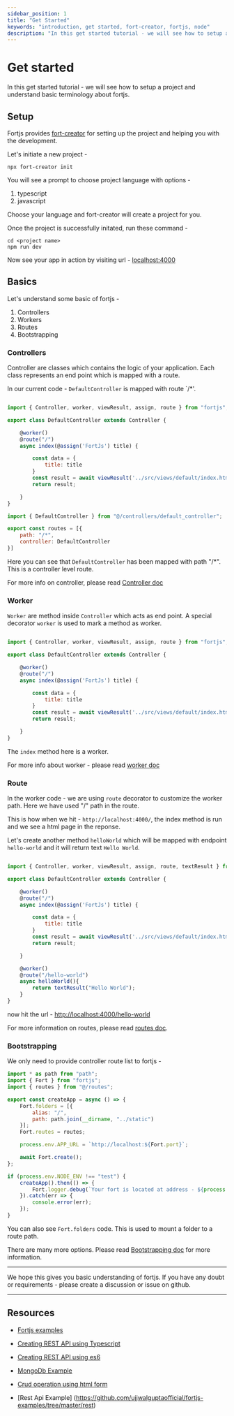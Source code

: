 ```yaml
---
sidebar_position: 1
title: "Get Started"
keywords: "introduction, get started, fort-creator, fortjs, node"
description: "In this get started tutorial - we will see how to setup a project and understand basic terminology about fortjs."
---
```


# Get started

In this get started tutorial - we will see how to setup a project and understand basic terminology about fortjs.

## Setup

Fortjs provides [fort-creator](https://github.com/ujjwalguptaofficial/fort-creator) for setting up the project and helping you with the development.

Let's initiate a new project -

```
npx fort-creator init
```

You will see a prompt to choose project language with options - 

1. typescript
2. javascript

Choose your language and fort-creator will create a project for you.

Once the project is successfully initated, run these command - 

```
cd <project name>
npm run dev
```

Now see your app in action by visiting url - <a target="_blank" href="http://localhost:4000">localhost:4000</a>

## Basics

Let's understand some basic of fortjs -

1. Controllers
2. Workers
3. Routes
4. Bootstrapping

### Controllers

Controller are classes which contains the logic of your application. Each class represents an end point which is mapped with a route.

In our current code - `DefaultController` is mapped with route `/*'. 

```js title="src/controllers/default_controller"

import { Controller, worker, viewResult, assign, route } from "fortjs";

export class DefaultController extends Controller {

    @worker()
    @route("/")
    async index(@assign('FortJs') title) {

        const data = {
            title: title
        }
        const result = await viewResult('../src/views/default/index.html', data);
        return result;

    }
}
```

```js title=src/routes
import { DefaultController } from "@/controllers/default_controller";

export const routes = [{
    path: "/*",
    controller: DefaultController
}]
```

Here you can see that `DefaultController` has been mapped with path "/*". This is a controller level route.

For more info on controller, please read [Controller doc](/docs/controller.md)

### Worker

`Worker` are method inside `Controller` which acts as end point. A special decorator `worker` is used to mark a method as worker.

```js title="src/controllers/default_controller"

import { Controller, worker, viewResult, assign, route } from "fortjs";

export class DefaultController extends Controller {

    @worker()
    @route("/")
    async index(@assign('FortJs') title) {

        const data = {
            title: title
        }
        const result = await viewResult('../src/views/default/index.html', data);
        return result;

    }
}
```

The `index` method here is a worker. 

For more info about worker - please read [worker doc](/docs/worker.md)

### Route

In the worker code - we are using `route` decorator to customize the worker path. Here we have used "/" path in the route.

This is how when we hit - `http://localhost:4000/`, the index method is run and we see a html page in the reponse.

Let's create another method `helloWorld` which will be mapped with endpoint `hello-world` and it will return text `Hello World`.

```js title="src/controllers/default_controller"

import { Controller, worker, viewResult, assign, route, textResult } from "fortjs";

export class DefaultController extends Controller {

    @worker()
    @route("/")
    async index(@assign('FortJs') title) {

        const data = {
            title: title
        }
        const result = await viewResult('../src/views/default/index.html', data);
        return result;

    }

    @worker()
    @route("/hello-world")
    async helloWorld(){
        return textResult("Hello World");
    }
}
```

now hit the url - [http://localhost:4000/hello-world](http://localhost:4000/hello-world)

For more information on routes, please read [routes doc](/docs/route.md).

### Bootstrapping

We only need to provide controller route list to fortjs - 

```js title="src/index"
import * as path from "path";
import { Fort } from "fortjs";
import { routes } from "@/routes";

export const createApp = async () => {
    Fort.folders = [{
        alias: "/",
        path: path.join(__dirname, "../static")
    }];
    Fort.routes = routes;

    process.env.APP_URL = `http://localhost:${Fort.port}`;

    await Fort.create();
};

if (process.env.NODE_ENV !== "test") {
    createApp().then(() => {
        Fort.logger.debug(`Your fort is located at address - ${process.env.APP_URL}`);
    }).catch(err => {
        console.error(err);
    });
}

```

You can also see `Fort.folders` code. This is used to mount a folder to a route path. 

There are many more options. Please read [Bootstrapping doc](/docs/setup.md) for more information.

-----

We hope this gives you basic understanding of fortjs. If you have any doubt or requirements - please create a discussion or issue on github.

-----

## Resources

* [Fortjs examples](https://github.com/ujjwalguptaofficial/fortjs-examples)

* [Creating REST API using Typescript](https://medium.com/fortjs/rest-api-using-typescript-94004d9ae5e6)

* [Creating REST API using es6](https://medium.com/fortjs/rest-api-in-nodejs-using-es6-227765440b2b)

* [MongoDb Example](https://github.com/ujjwalguptaofficial/fortjs-examples/tree/master/mongodb)

* [Crud operation using html form](https://github.com/ujjwalguptaofficial/fortjs-examples/tree/master/crud)

* [Rest Api Example] (https://github.com/ujjwalguptaofficial/fortjs-examples/tree/master/rest)
